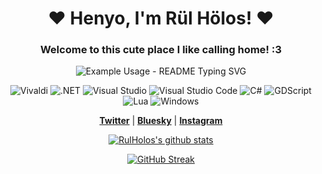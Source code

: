<h1 align="center">♥ Henyo, I'm Rül Hölos! ♥</h1>
<h3 align="center">Welcome to this cute place I like calling home! :3</h3>
<p align="center">
  <img src="https://readme-typing-svg.demolab.com/?lines=I'm+a+silly+bean!+:3&font=Fira%20Code&center=true&width=380&height=50&duration=4000&pause=1000" alt="Example Usage - README Typing SVG">
</p>

<p align="center">
  <img src="https://img.shields.io/badge/Vivaldi-EF3939?style=for-the-badge&logo=Vivaldi&logoColor=white" alt="Vivaldi">
  <img src="https://img.shields.io/badge/.NET-5C2D91?style=for-the-badge&logo=.net&logoColor=white" alt=".NET">
  <img src="https://img.shields.io/badge/Visual%20Studio-5C2D91.svg?style=for-the-badge&logo=visual-studio&logoColor=white" alt="Visual Studio">
  <img src="https://img.shields.io/badge/Visual%20Studio%20Code-0078d7.svg?style=for-the-badge&logo=visual-studio-code&logoColor=white" alt="Visual Studio Code">
  <img src="https://img.shields.io/badge/c%23-%23239120.svg?style=for-the-badge&logo=csharp&logoColor=white" alt="C#">
  <img src="https://img.shields.io/badge/GDScript-%2374267B.svg?style=for-the-badge&logo=godotengine&logoColor=white" alt="GDScript">
  <img src="https://img.shields.io/badge/lua-%232C2D72.svg?style=for-the-badge&logo=lua&logoColor=white" alt="Lua">
  <img src="https://img.shields.io/badge/Windows-0078D6?style=for-the-badge&logo=windows&logoColor=white" alt="Windows">
</p>

<p align="center">
  <strong><a href="https://x.com/RulHolos">Twitter</a></strong> |
  <strong><a href="https://bsky.app/profile/rulholos.paw.rest">Bluesky</a></strong> |
  <strong><a href="https://www.instagram.com/rul.holos/">Instagram</a></strong>
</p>

<p align="center">
  <a href="https://github.com/RulHolos">
    <img src="https://github-readme-stats.vercel.app/api?username=RulHolos&hide_border=true&show_icons=true" alt="RulHolos's github stats">
  </a>
</p>
<p align="center">
  <a href="https://git.io/streak-stats">
    <img src="https://streak-stats.demolab.com?user=RulHolos&theme=vue-dark&hide_border=true&date_format=M%20j%5B%2C%20Y%5D" alt="GitHub Streak">
  </a>
</p>
